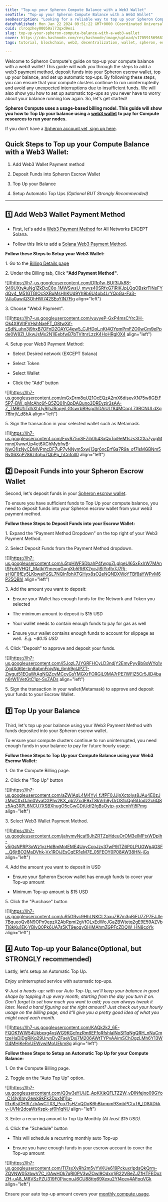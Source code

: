 ```yaml
---
title: "Top-up your Spheron Compute Balance with a Web3 Wallet"
seoTitle: "Top-up your Spheron Compute Balance with a Web3 Wallet"
seoDescription: "Looking for a reliable way to top up your Spheron Compute balance? Look no further! Our comprehensive guide provides step-by-step instructions"
datePublished: Mon Jan 22 2024 09:51:22 GMT+0000 (Coordinated Universal Time)
cuid: clroqzhey00050al73qxd9esi
slug: top-up-your-spheron-compute-balance-with-a-web3-wallet
cover: https://cdn.hashnode.com/res/hashnode/image/upload/v1705915696836/6d16ca0b-7a41-4f09-8eb1-a75309c5a70c.png
tags: tutorial, blockchain, web3, decentralization, wallet, spheron, escrow

---
```


Welcome to Spheron Compute's guide on top-up your compute balance with a web3 wallet! This guide will walk you through the steps to add a web3 payment method, deposit funds into your Spheron escrow wallet, top up your balance, and set up automatic top-ups. By following these steps, you can ensure that your compute clusters continue to run uninterruptedly and avoid any unexpected interruptions due to insufficient funds. We will also show you how to set up automatic top-ups so you never have to worry about your balance running low again. So, let's get started!

**Spheron Compute uses a usage-based billing model. This guide will show you how to Top Up your balance using a** [**web3 wallet**](https://metamask.io/) **to pay for Compute resources to run your nodes.**

If you don’t have a [Spheron account yet, sign up here](https://app.spheron.network/#/signup).

## **Quick Steps to Top up your Compute Balance with a Web3 Wallet:**

1. Add Web3 Wallet Payment method
    
2. Deposit Funds into Spheron Escrow Wallet
    
3. Top Up your Balance
    
4. Setup Automatic Top Ups *(Optional BUT Strongly Recommended)*
    

---

## **1️⃣ Add Web3 Wallet Payment Method**

* First, let's add a [Web3 Payment Method](https://docs.spheron.network/billing/payment-method/#connect-wallet) for All Networks EXCEPT Solana.
    
* Follow this link to add a [Solana Web3 Payment Method](https://docs.spheron.network/billing/payment-method/#for-solana-only).
    

**Follow these Steps to Setup your Web3 Wallet:**

1\. Go to the [Billing Details page](https://app.spheron.network/#/app/billing/plan)

2\. Under the Billing tab, Click **"Add Payment Method"**.

![](https://lh7-us.googleusercontent.com/DRp1w-BUf3IJk88-949UXtyAuNg1ZkDqC8o_1MWSwsU_mvvs40SRfxG7jRiKJpLQqOBskrTINsFYdQv4_M51GTGIOcSXBuMsHhKUd9Yh9b6U4ob4LrYQpGa-Fa3-VJla0awiQ3OhHW742SEoYIN7Flg align="left")

3\. Choose "Web3 Payment".

![](https://lh7-us.googleusercontent.com/yuvyeP-GxP4msCYrc3H-Ok4X9VItFVHshNxeFT_O8twXif-zSdN_uhn3j9hxB7OFnD2OAYC4ew5_CJHDol_nKt4OYqmPmFZO0wCm9ePpde0W8ZI_UkwJsMx2N1lEebfwB7bTVItnrLzzK4HoHRgl0X4 align="left")

4\. Setup your Web3 Payment Method:

* Select Desired network (EXCEPT Solana)
    
* Select Token
    
* Select Wallet
    
* Click the "Add" button
    

![](https://lh7-us.googleusercontent.com/mGxDrm8qU21OcEQzA2mX6disevXN75w8GEtF5P7-BW_pMcAhc6f-Q5ZQ01hQpDAQuno3DREvzjr3sAA-Z_TMBU1iTdhXhUyRjhJRoqejLGtswrbB9spdhDAiULf84MCopL73BCNULdXg76hrjV_d8hA align="left")

5\. Sign the transaction in your selected wallet such as Metamask.

![](https://lh7-us.googleusercontent.com/FxvRZ5nSFZih0h43xQoToi9eM1szs3CfXa7yugMmnnjXwwrUp4et6XChMybfwB-NwO1IzNyCDMVPmcDF7uP7yNNym5xwj13gr6ncErfGa7R9a_of7lsMGBNm5RvX6XpP786zifqhu7QbPp_hCnfoIl0 align="left")

## **2️⃣ Deposit Funds into your Spheron Escrow Wallet**

Second, let's deposit funds in your [Spheron escrow wallet](https://docs.spheron.network/billing/funds/).

To ensure you have sufficient funds to Top Up your compute balance, you need to deposit funds into your Spheron escrow wallet from your web3 payment method.

**Follow these Steps to Deposit Funds into your Escrow Wallet:**

1\. Expand the “Payment Method Dropdown” on the top right of your Web3 Payment Method.

2\. Select Deposit Funds from the Payment Method dropdown.

![](https://lh7-us.googleusercontent.com/u5tgHWFSDbahP4fwgoZLglpeUI65xExIrW7MAntSFp5fVHQT_MatkiYhneoqGogjXb5Rt6X2gcJjSiYpRy7J7Rj-sHQF8fEy5LKbwaYGSL7NQIn1bhXTGHyx8sO2eNQNDXWoYTBf8aYWPvM6P25QBhI align="left")

3\. Add the amount you want to deposit:

* Ensure your Wallet has enough funds for the Network and Token you selected
    
* The minimum amount to deposit is $15 USD
    
* Your wallet needs to contain enough funds to pay for gas as well
    
* Ensure your wallet contains enough funds to account for slippage as well.  *E.g. ~$0.15 USD*
    

4\. Click "Deposit" to approve and deposit your funds.

![](https://lh7-us.googleusercontent.com/i5JozL7JYGRFHCyLD3ndjY2EmyPyyBb8oWYg1vZgdXd6te-bn8qbmFpiyNp_6mh9glJPZT-Zwgut51EOaWtAgNQZcvMCcyGsYMGXrFORGlL9MA7rPE7WFlZ5Cr5JlD4ban6rW1iVetGtC1pr-SxZADs align="left")

5\. Sign the transaction in your wallet(Metamask) to approve and deposit your funds to your Escrow Wallet.

## **3️⃣ Top Up your Balance**

Third, let's top up your balance using your Web3 Payment Method with funds deposited into your Spheron escrow wallet.

To ensure your compute clusters continue to run uninterrupted, you need enough funds in your balance to pay for future hourly usage.

**Follow these Steps to Top Up your Compute Balance using your Web3 Escrow Wallet:**

1\. On the Compute Billing page.

2\. Click the "Top Up" button

![](https://lh7-us.googleusercontent.com/aZWlAqL4M4Yyi_fJfPF0JJjnXctoIys8JAu4E0zJzMpCXxOJm0VvaCGPhv2KX_qb2ZcdE9xT8kVrh9yDrOS1cQgRiUodz2c6Q8z5Aq3RPL6NCU7XSBXhugO5cGwCDtUdf2fgBsOytp-yxbcnhYj5Pmg align="left")

3\. Select Web3 Wallet Payment Method.

![](https://lh7-us.googleusercontent.com/jahvmyNcaf9JhZRTZpHdeuOrOM3elMFtxWDplh-v5j0sNPRP3xWz1yzHdBmMptEME4UoyCcpJzv37wP9ITZ6P0LPUGWp4GSF__Q6jtBO2MaDVhk-Vx1ROiJEsCqER1eM7E_05FEOY0P08AW38HN-jGs align="left")

4\. Add the amount you want to deposit in USD

* Ensure your Spheron Escrow wallet has enough funds to cover your Top-up amount
    
* Minimum Top-up amount is $15 USD
    

5\. Click the "Purchase" button

![](https://lh7-us.googleusercontent.com/uR5GRvc9HhLNKCL2axuZB7m3pBiEU7ZP7EJJle7BqueoQv8N9OPn9epzX2AbRpmi2gVfOLxEdWcJGaZBWtetq2gE9E59AZVbTl8kKu1EK-YBIvQ0Pk6UA7s5KT9eogvQHiMAhmZGPFcZDQW_HN8coYk align="left")

## **4️⃣ Auto Top-up your Balance(Optional, but STRONGLY recommended)**

Lastly, let's setup an Automatic Top Up.

Enjoy uninterrupted service with automatic top-ups.

**💡** *Just a heads-up: with our Auto Top-Up, we'll keep your balance in good shape by topping it up every month, starting from the day you turn it on. Don't forget to set how much you want to add; you can always tweak it later. Need a hand figuring out the right amount? Just check out your hourly usage on the billing page, and it'll give you a pretty good idea of what you might need each month.*

![](https://lh7-us.googleusercontent.com/KAQk2k2_6E-FQOK1WW54Ukbxxg4vsWG9KGcfnzRm6EFfoRfshlalNoSf1qNgQRH_nNuCmtzeHaDjDgRiKq29UrynDvZFaeVDsj7M206AWtTYPvAAimSChOgzLMh6Y13WG4MHjKeRvUEWvwlMoUEkm8g align="left")

**Follow these Steps to Setup an Automatic Top Up for your Compute Balance:**

1\. On the Compute Billing page.

2\. Toggle on the “Auto Top Up” option.

![](https://lh7-us.googleusercontent.com/Q3w3eYUiJE_ApKXjkQFLTZ2W_vDINfejno09GYo_C14IyKmy2ewk9kFk2DuxNfj1u-Il1xiKsjGH3IZzbAwCTX3_Pco71sHZoQDqK6hBkmpm93mbPCtuT6_tD8ADkkv-UVNr2doaWsKspk-sf0h1qNU align="left")

3\. Enter a recurring amount to Top Up Monthly *(At least $15 USD)*.

4\. Click the "Schedule" button

* This will schedule a recurring monthly auto Top-up
    
* Ensure you have enough funds in your escrow account to cover the Top-up amount
    

![](https://lh7-us.googleusercontent.com/TI7sxXyRh2m5vYVKUe619PckuxrlpdsQkQrm-ZQVNW05zbwV7C_i0AwHOk7qRl0PV3wZOwI9Odxn1jR22VBeZJZfHTFEDozZH-uA8_M8VSzPZU319F0PjvcnuJ6CU88ttg69Xexu2Yf4cev4AFpqVGk align="left")

Ensure your auto top-up amount covers your [monthly compute usage](https://docs.spheron.network/billing/compute/compute-usage/).